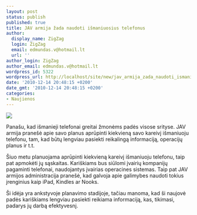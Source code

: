 ```yaml
---
layout: post
status: publish
published: true
title: JAV armija žada naudoti išmaniuosius telefonus
author:
  display_name: ZigZag
  login: ZigZag
  email: edmundas.v@hotmail.lt
  url: ''
author_login: ZigZag
author_email: edmundas.v@hotmail.lt
wordpress_id: 5322
wordpress_url: http://localhost/site/new/jav_armija_zada_naudoti_ismaniuosius_telefonus/
date: '2010-12-14 20:48:15 +0200'
date_gmt: '2010-12-14 20:48:15 +0200'
categories:
- Naujienos
---
```

<div class="imgright"><img src="http://www.part.lt/img/921867e06457bddee3297230ddfec8a4571.JPG"  /></div>
<p>Panašu, kad išmanieji telefonai greitai žmonėms padės visose srityse. JAV armija pranešė apie savo planus aprūpinti kiekvieną savo kareivį išmaniuoju telefonu, tam, kad būtų lengviau pasiekti reikalingą informaciją, operacijų planus ir t.t. </p>
<p>Šiuo metu planuojama aprūpinti kiekvieną kareivį išmaniuoju telefonu, taip pat apmokėti jų sąskaitas. Kariškiams bus siūlomi įvairių kompanijų pagaminti telefonai, naudojantys įvairias operacines sistemas. Taip pat JAV armijos administracija pranešė, kad galvoja apie galimybes naudoti tokius įrenginius kaip iPad, Kindles ar Nooks.</p>
<p>Ši idėja yra ankstyvoje planavimo stadijoje, tačiau manoma, kad ši naujovė padės kariškiams lengviau pasiekti reikiama informaciją, kas, tikimasi, padarys jų darbą efektyvesnį.<br /></p>

